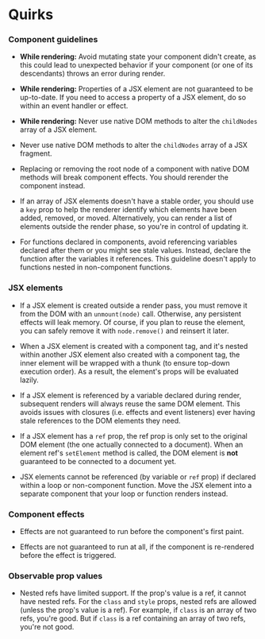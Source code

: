 # Quirks

### Component guidelines

- **While rendering:** Avoid mutating state your component didn't create, as this could lead to unexpected behavior if your component (or one of its descendants) throws an error during render.

- **While rendering:** Properties of a JSX element are not guaranteed to be up-to-date. If you need to access a property of a JSX element, do so within an event handler or effect.

- **While rendering:** Never use native DOM methods to alter the `childNodes` array of a JSX element.

- Never use native DOM methods to alter the `childNodes` array of a JSX fragment.

- Replacing or removing the root node of a component with native DOM methods will break component effects. You should rerender the component instead.

- If an array of JSX elements doesn't have a stable order, you should use a `key` prop to help the renderer identify which elements have been added, removed, or moved. Alternatively, you can render a list of elements outside the render phase, so you're in control of updating it.

- For functions declared in components, avoid referencing variables declared after them or you might see stale values. Instead, declare the function after the variables it references. This guideline doesn't apply to functions nested in non-component functions.

### JSX elements

- If a JSX element is created outside a render pass, you must remove it from the DOM with an `unmount(node)` call. Otherwise, any persistent effects will leak memory. Of course, if you plan to reuse the element, you can safely remove it with `node.remove()` and reinsert it later.

- When a JSX element is created with a component tag, and it's nested within another JSX element also created with a component tag, the inner element will be wrapped with a thunk (to ensure top-down execution order). As a result, the element's props will be evaluated lazily.

- If a JSX element is referenced by a variable declared during render, subsequent renders will always reuse the same DOM element. This avoids issues with closures (i.e. effects and event listeners) ever having stale references to the DOM elements they need.

- If a JSX element has a `ref` prop, the ref prop is only set to the original DOM element (the one actually connected to a document). When an element ref's `setElement` method is called, the DOM element is **not** guaranteed to be connected to a document yet.

- JSX elements cannot be referenced (by variable or `ref` prop) if declared within a loop or non-component function. Move the JSX element into a separate component that your loop or function renders instead.

### Component effects

- Effects are not guaranteed to run before the component's first paint.

- Effects are not guaranteed to run at all, if the component is re-rendered before the effect is triggered.

### Observable prop values

- Nested refs have limited support. If the prop's value is a ref, it cannot have nested refs. For
  the `class` and `style` props, nested refs are allowed (unless the prop's value is a ref). For example, if `class` is an array of two refs, you're good. But if `class` is a ref containing an array of two refs, you're not good.
